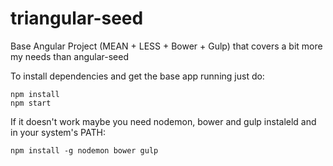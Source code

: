 # triangular-seed
Base Angular Project (MEAN + LESS + Bower + Gulp) that covers a bit more my needs than angular-seed

To install dependencies and get the base app running just do:
```
npm install
npm start
```

If it doesn't work maybe you need nodemon, bower and gulp instaleld and in your system's PATH:
```
npm install -g nodemon bower gulp
```
